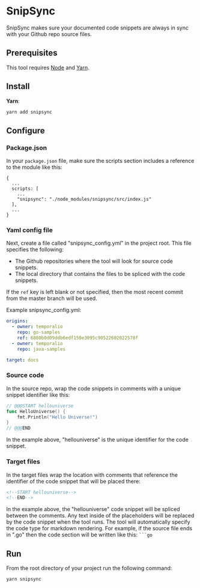 # SnipSync

SnipSync makes sure your documented code snippets are always in sync with your Github repo source files.

## Prerequisites

This tool requires [Node](https://nodejs.org/) and [Yarn](https://yarnpkg.com/).

## Install

**Yarn**:

```bash
yarn add snipsync
```

## Configure

### Package.json

In your `package.json` file, make sure the scripts section includes a reference to the module like this:

```
{
  ...
  scripts: [
    ...
    "snipsync": "./node_modules/snipsync/src/index.js"
  ],
  ...
}
```
### Yaml config file

Next, create a file called "snipsync_config.yml" in the project root. This file specifies the following:

- The Github repositories where the tool will look for source code snippets.
- The local directory that contains the files to be spliced with the code snippets.

If the `ref` key is left blank or not specified, then the most recent commit from the master branch will be used.

Example snipsync_config.yml:

```yaml
origins:
  - owner: temporalio
    repo: go-samples
    ref: 6880b0d09ddb6edf150e3095c90522602022578f
  - owner: temporalio
    repo: java-samples

target: docs
```

### Source code

In the source repo, wrap the code snippets in comments with a unique snippet identifier like this:

```go
// @@@START hellouniverse
func HelloUniverse() {
	fmt.Println("Hello Universe!")
}
// @@@END
```

In the example above, "hellouniverse" is the unique identifier for the code snippet.

### Target files

In the target files wrap the location with comments that reference the identifier of the code snippet that will be placed there:

```md
<!--START hellouniverse-->
<!--END-->
```

In the example above, the "hellouniverse" code snippet will be spliced between the comments. Any text inside of the placeholders will be replaced by the code snippet when the tool runs. The tool will automatically specify the code type for markdown rendering. For example, if the source file ends in ".go" then the code section will be written like this: `` ```go ``

## Run

From the root directory of your project run the following command:

```bash
yarn snipsync
```
